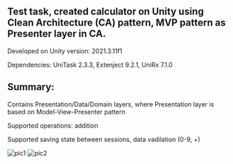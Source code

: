 Test task, created calculator on Unity using Clean Architecture (CA) pattern, MVP pattern as Presenter layer in CA.
---
Developed on Unity version: 2021.3.11f1

Dependencies: UniTask 2.3.3, Extenject 9.2.1, UniRx 7.1.0

Summary:
-
Contains Presentation/Data/Domain layers, where Presentation layer is based on Model-View-Presenter pattern

Supported operations: addition

Supported saving state between sessions, data vadilation (0-9, +)


![pic1](https://user-images.githubusercontent.com/31756050/200242558-be149f26-9c84-4b6a-9f15-b6e122679109.png)
![pic2](https://user-images.githubusercontent.com/31756050/200242573-9e85c484-cffe-4348-8961-9e772230dcad.png)
